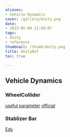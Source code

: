 ```yaml
---
aliases:
- Vehicle Dynamics
cover: /gallery/Unity.png
date:
- 2023-05-09 21:58:07
tags:
- Unity
- reference
thumbnail: /thumb/Unity.png
title: UnityRef
toc: true

---
```


## Vehicle Dynamics
### WheelCollider
[useful parameter](https://answers.unity.com/questions/1228216/unity-5-good-parameters-for-vehicle.html)
[official](https://docs.unity3d.com/Manual/class-WheelCollider.html)
### Stablizer Bar
[Edy](https://forum.unity.com/threads/how-to-make-a-physically-real-stable-car-with-wheelcolliders.50643/)
